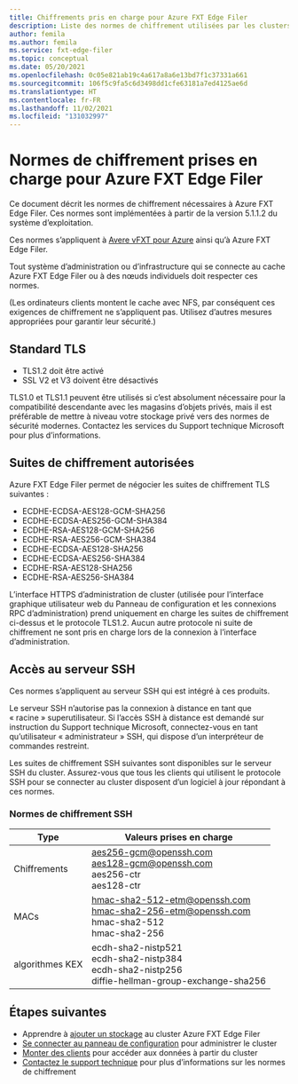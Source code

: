 ```yaml
---
title: Chiffrements pris en charge pour Azure FXT Edge Filer
description: Liste des normes de chiffrement utilisées par les clusters FXT Edge Filer.
author: femila
ms.author: femila
ms.service: fxt-edge-filer
ms.topic: conceptual
ms.date: 05/20/2021
ms.openlocfilehash: 0c05e821ab19c4a617a8a6e13bd7f1c37331a661
ms.sourcegitcommit: 106f5c9fa5c6d3498dd1cfe63181a7ed4125ae6d
ms.translationtype: HT
ms.contentlocale: fr-FR
ms.lasthandoff: 11/02/2021
ms.locfileid: "131032997"
---
```

# <a name="supported-encryption-standards-for-azure-fxt-edge-filer"></a>Normes de chiffrement prises en charge pour Azure FXT Edge Filer

Ce document décrit les normes de chiffrement nécessaires à Azure FXT Edge Filer. Ces normes sont implémentées à partir de la version 5.1.1.2 du système d’exploitation.

Ces normes s’appliquent à [Avere vFXT pour Azure](../avere-vfxt/index.yml) ainsi qu’à Azure FXT Edge Filer.

Tout système d’administration ou d’infrastructure qui se connecte au cache Azure FXT Edge Filer ou à des nœuds individuels doit respecter ces normes.

(Les ordinateurs clients montent le cache avec NFS, par conséquent ces exigences de chiffrement ne s’appliquent pas. Utilisez d’autres mesures appropriées pour garantir leur sécurité.)

## <a name="tls-standard"></a>Standard TLS

* TLS1.2 doit être activé
* SSL V2 et V3 doivent être désactivés

TLS1.0 et TLS1.1 peuvent être utilisés si c’est absolument nécessaire pour la compatibilité descendante avec les magasins d’objets privés, mais il est préférable de mettre à niveau votre stockage privé vers des normes de sécurité modernes. Contactez les services du Support technique Microsoft pour plus d’informations.

## <a name="permitted-cipher-suites"></a>Suites de chiffrement autorisées

Azure FXT Edge Filer permet de négocier les suites de chiffrement TLS suivantes :

* ECDHE-ECDSA-AES128-GCM-SHA256
* ECDHE-ECDSA-AES256-GCM-SHA384
* ECDHE-RSA-AES128-GCM-SHA256
* ECDHE-RSA-AES256-GCM-SHA384
* ECDHE-ECDSA-AES128-SHA256
* ECDHE-ECDSA-AES256-SHA384
* ECDHE-RSA-AES128-SHA256
* ECDHE-RSA-AES256-SHA384

L’interface HTTPS d’administration de cluster (utilisée pour l’interface graphique utilisateur web du Panneau de configuration et les connexions RPC d’administration) prend uniquement en charge les suites de chiffrement ci-dessus et le protocole TLS1.2. Aucun autre protocole ni suite de chiffrement ne sont pris en charge lors de la connexion à l’interface d’administration.

## <a name="ssh-server-access"></a>Accès au serveur SSH

Ces normes s’appliquent au serveur SSH qui est intégré à ces produits.

Le serveur SSH n’autorise pas la connexion à distance en tant que « racine » superutilisateur. Si l’accès SSH à distance est demandé sur instruction du Support technique Microsoft, connectez-vous en tant qu’utilisateur « administrateur » SSH, qui dispose d’un interpréteur de commandes restreint.

Les suites de chiffrement SSH suivantes sont disponibles sur le serveur SSH du cluster. Assurez-vous que tous les clients qui utilisent le protocole SSH pour se connecter au cluster disposent d’un logiciel à jour répondant à ces normes.

### <a name="ssh-encryption-standards"></a>Normes de chiffrement SSH

| Type | Valeurs prises en charge |
|--|--|
| Chiffrements | aes256-gcm@openssh.com</br> aes128-gcm@openssh.com</br> aes256-ctr</br> aes128-ctr |
| MACs | hmac-sha2-512-etm@openssh.com</br> hmac-sha2-256-etm@openssh.com</br> hmac-sha2-512</br> hmac-sha2-256 |
| algorithmes KEX | ecdh-sha2-nistp521</br> ecdh-sha2-nistp384</br> ecdh-sha2-nistp256</br> diffie-hellman-group-exchange-sha256 |

## <a name="next-steps"></a>Étapes suivantes

* Apprendre à [ajouter un stockage](add-storage.md) au cluster Azure FXT Edge Filer
* [Se connecter au panneau de configuration](cluster-create.md#open-the-settings-pages) pour administrer le cluster
* [Monter des clients](mount-clients.md) pour accéder aux données à partir du cluster
* [Contactez le support technique](support-ticket.md) pour plus d’informations sur les normes de chiffrement
